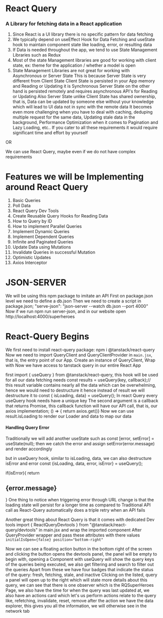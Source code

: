 # React Query
### A Library for fetching data in a React application
1. Since React is a UI library there is no specific pattern for data fetching
2. We typically depend on useEffect Hook for Data Fetching and useState hook to maintain component state like loading, error, or resulting data
3. If Data is needed throughout the app, we tend to use State Management Libraries such as Redux
4. Most of the state Management libraries are good for working with client state, ex: theme for the application / whether a model is open
5. State Management Libraries are not great for working with Asynchronous or Server State
This is because Server State is very different from Client State
Client State is persisted in your App memory and Reading or Updating it is Synchronous
Server State on the other hand is persisted remotely and requires asynchronous API's for Reading or Updating
Also Server State unlike Client State has shared ownership, that is, Data can be updated by someone else without your knowledge which will lead to UI data not in sync with the remote data 
It becomes even more challenging when you have to deal with caching, deduping multiple request for the same data, Updating stale data in the background, Performance Optimization when it comes to Pagination and Lazy Loading, etc.. 
If you cater to all these requirements it would require significant time and effort by yourself

OR 

We can use React Query, maybe even if we do not have complex requirements
# Features we will be Implementing around React Query
1. Basic Queries
2. Poll Data
3. React Query Dev Tools
4. Create Reusable Query Hooks for Reading Data
5. How to Query by ID
6. How to implement Parallel Queries
7. Implement Dynamic Queries 
8. Implement Dependent Queries
9. Infinite and Paginated Queries
10. Update Data using Mutations
11. Invalidate Queries in successful Mutation
12. Optimistic Updates
13. Axios Interceptor


# JSON-SERVER
We will be using this npm package to imitate an API
First on package.json level we need to define a db.json
Then we need to create a script in package.json; "serve-json": "json-server --watch db.json --port 4000"
Now if we run npm run server-json, and in our website open http://localhost:4000/superheroes

# React-Query Begins
We first need to install react-query package: npm i @tanstack/react-query
Now we need to import QueryClient and QueryClientProvider in `main.jsx`, that is, the entry point of our App.
Create an instance of QueryClient, Wrap <App> with <QueryClientProvider client={queryClientInstance}>
Now we have access to tanstack query in our entire React App

first import { useQuery } from @tanstack/react-query, this hook will be used for all our data fetching needs
const results = useQuery(key, callback);// this result variable contains nearly all the data which can be overwhelming, hence we would need to destructure it
hence instead of result we will destructure it to const { isLoading, data} = useQuery();
In react Query every useQuery hook needs have a unique key
The second argument is a callback that returns Promise, this callback function will have our API call, that is, our axios implementation; () => { return axios.get()}
Now we can use result.isLoading to render our Loader and data to map our data

#### Handling Query Error
Traditionally we will add another useState such as const [error, setError] = useState(null);
then we catch the error and assign setError(error.message) and render accordingly

but in useQuery hook, similar to isLoading, data, we can also destructure isError and error
const {isLoading, data, error, isError} = useQuery();

if(isError){
    return <h2>{error.message}</h2>
}
One thing to notice when triggering error through URL change is that the loading state will persist for a longer time as compared to Traditional API call as React-Query automatically does a triple retry when an API fails

Another great thing about React Query is that it comes with dedicated Dev tools
import { ReactQueryDevtools } from "@tanstack/react-query/devtools" in main.jsx and wrap the imported component After QueryProvider wrapper
and pass these attributes with there values `initialIsOpen={false} position="bottom-right"`

Now we can see a floating action button in the bottom right of the screen and clicking the button opens the devtools panel, the panel will be empty to begin with, opening a Component with useQuery will show the query keys of the queries being executed, we also get filtering and search to filter out the queries
Apart from these we have four badges that indicate the status of the query: fresh, fetching, stale, and inactive
Clicking on the listed, query a panel will open up to the right which will state more details about this query, we can see that there is one observer which is the RQSuperHeroes Page, we also have the time for when the query was last updated at, we also have an actions card which let's us perform actions relate to the query like, refetching, invalidate, reset, remove
after the action we have the data explorer, this gives you all the information, we will otherwise see in the network tab